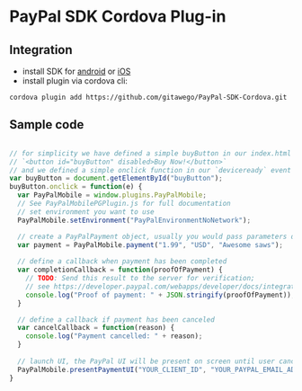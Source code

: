 # PayPal SDK Cordova Plug-in

Integration
-----------

* install SDK for [android](https://github.com/paypal/PayPal-Android-SDK) or [iOS](https://github.com/paypal/PayPal-iOS-SDK)
* install plugin via cordova cli:
```
cordova plugin add https://github.com/gitawego/PayPal-SDK-Cordova.git
```



Sample code
-----------

```javascript

// for simplicity we have defined a simple buyButton in our index.html
// `<button id="buyButton" disabled>Buy Now!</button>`
// and we defined a simple onclick function in our `deviceready` event
var buyButton = document.getElementById("buyButton");
buyButton.onclick = function(e) {
  var PayPalMobile = window.plugins.PayPalMobile;
  // See PayPalMobilePGPlugin.js for full documentation
  // set environment you want to use
  PayPalMobile.setEnvironment("PayPalEnvironmentNoNetwork");

  // create a PayPalPayment object, usually you would pass parameters dynamically
  var payment = PayPalMobile.payment("1.99", "USD", "Awesome saws");
  
  // define a callback when payment has been completed
  var completionCallback = function(proofOfPayment) {
    // TODO: Send this result to the server for verification;
    // see https://developer.paypal.com/webapps/developer/docs/integration/mobile/verify-mobile-payment/ for details.
    console.log("Proof of payment: " + JSON.stringify(proofOfPayment));
  }

  // define a callback if payment has been canceled
  var cancelCallback = function(reason) {
    console.log("Payment cancelled: " + reason);
  }
  
  // launch UI, the PayPal UI will be present on screen until user cancels it or payment completed
  PayPalMobile.presentPaymentUI("YOUR_CLIENT_ID", "YOUR_PAYPAL_EMAIL_ADDRESS", "someuser@somedomain.com", payment, completionCallback, cancelCallback);
}
```
